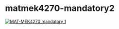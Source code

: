 # matmek4270-mandatory2

[![MAT-MEK4270 mandatory 1](https://github.com/felofix/matmek4270-mandatory2/actions/workflows/main.yml/badge.svg)](https://github.com/felofix/matmek4270-mandatory2/actions/workflows/main.yml)
